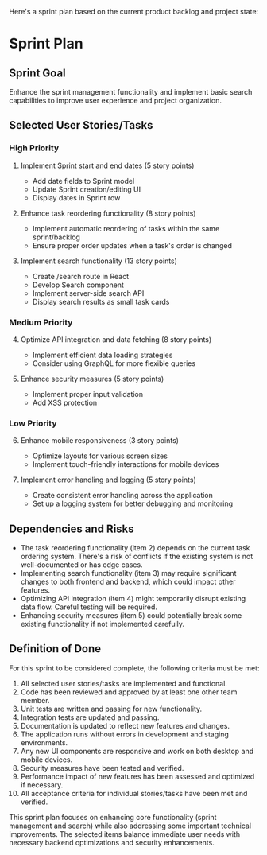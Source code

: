 Here's a sprint plan based on the current product backlog and project state:

# Sprint Plan

## Sprint Goal
Enhance the sprint management functionality and implement basic search capabilities to improve user experience and project organization.

## Selected User Stories/Tasks

### High Priority
1. Implement Sprint start and end dates (5 story points)
   - Add date fields to Sprint model
   - Update Sprint creation/editing UI
   - Display dates in Sprint row

2. Enhance task reordering functionality (8 story points)
   - Implement automatic reordering of tasks within the same sprint/backlog
   - Ensure proper order updates when a task's order is changed

3. Implement search functionality (13 story points)
   - Create /search route in React
   - Develop Search component
   - Implement server-side search API
   - Display search results as small task cards

### Medium Priority
4. Optimize API integration and data fetching (8 story points)
   - Implement efficient data loading strategies
   - Consider using GraphQL for more flexible queries

5. Enhance security measures (5 story points)
   - Implement proper input validation
   - Add XSS protection

### Low Priority
6. Enhance mobile responsiveness (3 story points)
   - Optimize layouts for various screen sizes
   - Implement touch-friendly interactions for mobile devices

7. Implement error handling and logging (5 story points)
   - Create consistent error handling across the application
   - Set up a logging system for better debugging and monitoring

## Dependencies and Risks

- The task reordering functionality (item 2) depends on the current task ordering system. There's a risk of conflicts if the existing system is not well-documented or has edge cases.
- Implementing search functionality (item 3) may require significant changes to both frontend and backend, which could impact other features.
- Optimizing API integration (item 4) might temporarily disrupt existing data flow. Careful testing will be required.
- Enhancing security measures (item 5) could potentially break some existing functionality if not implemented carefully.

## Definition of Done

For this sprint to be considered complete, the following criteria must be met:

1. All selected user stories/tasks are implemented and functional.
2. Code has been reviewed and approved by at least one other team member.
3. Unit tests are written and passing for new functionality.
4. Integration tests are updated and passing.
5. Documentation is updated to reflect new features and changes.
6. The application runs without errors in development and staging environments.
7. Any new UI components are responsive and work on both desktop and mobile devices.
8. Security measures have been tested and verified.
9. Performance impact of new features has been assessed and optimized if necessary.
10. All acceptance criteria for individual stories/tasks have been met and verified.

This sprint plan focuses on enhancing core functionality (sprint management and search) while also addressing some important technical improvements. The selected items balance immediate user needs with necessary backend optimizations and security enhancements.